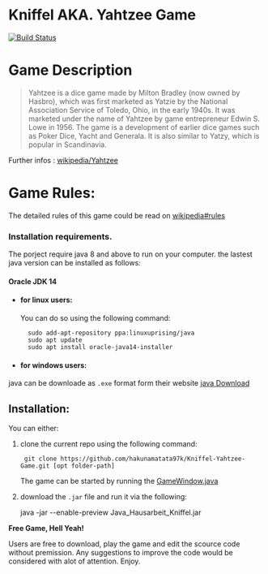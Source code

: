 # Kniffel AKA. Yahtzee Game

[![Build Status](https://travis-ci.org/joemccann/dillinger.svg?branch=master)](https://travis-ci.org/joemccann/dillinger)

# Game Description 
> Yahtzee is a dice game made by Milton Bradley (now owned by Hasbro), which was first
> marketed as Yatzie by the National Association Service of Toledo, Ohio, in the early 1940s. It was 
> marketed under the name of Yahtzee by game entrepreneur Edwin S. Lowe in 1956. The game is a 
> development of earlier dice games such as Poker Dice, Yacht and Generala. It is also similar to
> Yatzy, which is popular in Scandinavia.

Further infos : [wikipedia/Yahtzee]

# Game Rules:
The detailed rules of this game could be read on [wikipedia#rules]

### Installation requirements.
The porject require java 8 and above to run on your computer.
the lastest java version can be installed as follows:
#### Oracle JDK 14
- #### for linux users:
     You can do so using the following command:

        sudo add-apt-repository ppa:linuxuprising/java
        sudo apt update
        sudo apt install oracle-java14-installer
        
- #### for windows users: 
 java can be downloade as `.exe` format form their website [java Download]


## Installation:
 
 You can either: 
 
 1. clone the current repo using the following command:
 
         git clone https://github.com/hakunamatata97k/Kniffel-Yahtzee-Game.git [opt folder-path]
    The game can be started by running the [GameWindow.java](https://github.com/hakunamatata97k/Kniffel-Yahtzee-Game/blob/master/src/Kniffel/Gui/GameWindow.java)
2. download the `.jar` file and run it via the following: 
        
    java -jar --enable-preview Java_Hausarbeit_Kniffel.jar




**Free Game, Hell Yeah!**



Users are free to download, play the game and edit the scource code without premission.
Any suggestions to improve the code would be considered with alot of attention. 
Enjoy.


   [java Download]:<https://www.oracle.com/java/technologies/javase-jdk14-downloads.html>
   [wikipedia/Yahtzee]:<https://en.wikipedia.org/wiki/Yahtzee>
   [wikipedia#rules]:<https://en.wikipedia.org/wiki/Yahtzee#Rules>
   
